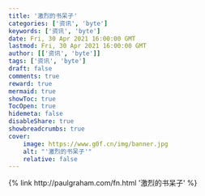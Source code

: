 ```yaml
---
title: '激烈的书呆子'
categories: ['资讯', 'byte']
keywords: ['资讯', 'byte']
date: Fri, 30 Apr 2021 16:00:00 GMT
lastmod: Fri, 30 Apr 2021 16:00:00 GMT
author: [['资讯', 'byte']]
tags: ['资讯', 'byte']
draft: false 
comments: true
reward: true 
mermaid: true 
showToc: true 
TocOpen: true 
hidemeta: false 
disableShare: true 
showbreadcrumbs: true 
cover:
    image: https://www.g0f.cn/img/banner.jpg
    alt: "'激烈的书呆子'"
    relative: false
---
```


<div>

</div>

<div>
{% link http://paulgraham.com/fn.html '激烈的书呆子' %}
</div>

